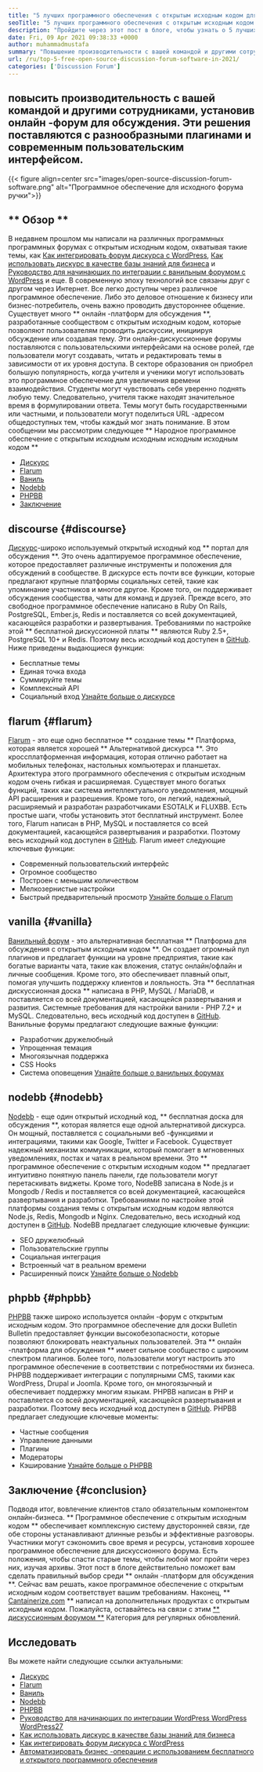 ```yaml
---
title: "5 лучших программного обеспечения с открытым исходным кодом для самостоятельного управления в 2021 году" 
seoTitle: "5 лучших программного обеспечения с открытым исходным кодом для самостоятельного управления в 2021 году" 
description: "Пройдите через этот пост в блоге, чтобы узнать о 5 лучших бесплатных программном обеспечении форума с открытым исходным кодом, которое включает в себя дискурс, Flarum, Vanilla, Nodebb и PHPBB." 
date: Fri, 09 Apr 2021 09:38:33 +0000
author: muhammadmustafa
summary: "Повышение производительности с вашей командой и другими сотрудниками, установив онлайн -дискуссионный форум. Эти решения поставляются с разнообразными плагинами и современным пользовательским интерфейсом." 
url: /ru/top-5-free-open-source-discussion-forum-software-in-2021/
categories: ['Discussion Forum']
---
```


## повысить производительность с вашей командой и другими сотрудниками, установив онлайн -форум для обсуждения. Эти решения поставляются с разнообразными плагинами и современным пользовательским интерфейсом.

{{< figure align=center src="images/open-source-discussion-forum-software.png" alt="Программное обеспечение для исходного форума ручки">}}


## ** Обзор **
В недавнем прошлом мы написали на различных программных программных форумах с открытым исходным кодом, охватывая такие темы, как [Как интегрировать форум дискурса с WordPress][1], [Как использовать дискурс в качестве базы знаний для бизнеса][2] и [ Руководство для начинающих по интеграции с ванильным форумом с WordPress][3] и еще. В современную эпоху технологий все связаны друг с другом через Интернет. Все легко доступны через различное программное обеспечение. Либо это деловое отношение к бизнесу или бизнес-потребитель, очень важно проводить двустороннее общение. Существует много ** онлайн -платформ для обсуждения **, разработанные сообществом с открытым исходным кодом, которые позволяют пользователям проводить дискуссии, инициируя обсуждение или создавая тему.
Эти онлайн-дискуссионные форумы поставляются с пользовательскими интерфейсами на основе ролей, где пользователи могут создавать, читать и редактировать темы в зависимости от их уровня доступа. В секторе образования он приобрел большую популярность, когда учителя и ученики могут использовать это программное обеспечение для увеличения времени взаимодействия. Студенты могут чувствовать себя уверенно поднять любую тему. Следовательно, учителя также находят значительное время в формулировании ответа. Темы могут быть государственными или частными, и пользователи могут поделиться URL -адресом общедоступных тем, чтобы каждый мог знать понимание. В этом сообщении мы рассмотрим следующее ** Народное программное обеспечение с открытым исходным исходным исходным исходным кодом **
  * [Дискурс][4]
  * [Flarum][5]
  * [Ваниль][6]
  * [Nodebb][7]
  * [PHPBB][8]
  * [Заключение][9]

## discourse {#discourse}
[Дискурс][10]-широко используемый открытый исходный код ** портал для обсуждения **. Это очень адаптируемое программное обеспечение, которое предоставляет различные инструменты и положения для обсуждений в сообществе. В дискурсе есть почти все функции, которые предлагают крупные платформы социальных сетей, такие как упоминание участников и многое другое. Кроме того, он поддерживает обсуждения сообщества, чаты для команд и друзей. Прежде всего, это свободное программное обеспечение написано в Ruby On Rails, PostgreSQL, Ember.js, Redis и поставляется со всей документацией, касающейся разработки и развертывания. Требованиями по настройке этой ** бесплатной дискуссионной платы ** являются Ruby 2.5+, PostgreSQL 10+ и Redis. Поэтому весь исходный код доступен в [GitHub][11].
Ниже приведены выдающиеся функции:
  * Бесплатные темы
  * Единая точка входа
  * Суммируйте темы
  * Комплексный API
  * Социальный вход
[Узнайте больше о дискурсе][12]

## flarum {#flarum}
[Flarum][13] - это еще одно бесплатное ** создание темы ** Платформа, которая является хорошей ** Альтернативой дискурса **. Это кроссплатформенная информация, которая отлично работает на мобильных телефонах, настольных компьютерах и планшетах. Архитектура этого программного обеспечения с открытым исходным кодом очень гибкая и расширяемая. Существует много богатых функций, таких как система интеллектуального уведомления, мощный API расширения и разрешения. Кроме того, он легкий, надежный, расширяемый и разработан разработчиками ESOTALK и FLUXBB. Есть простые шаги, чтобы установить этот бесплатный инструмент. Более того, Flarum написан в PHP, MySQL и поставляется со всей документацией, касающейся развертывания и разработки. Поэтому весь исходный код доступен в [GitHub][14].
Flarum имеет следующие ключевые функции:
  * Современный пользовательский интерфейс
  * Огромное сообщество
  * Построен с меньшим количеством
  * Мелкозернистые настройки
  * Быстрый предварительный просмотр
[Узнайте больше о Flarum][15]

## vanilla {#vanilla}
[Ванильный форум][16] - это альтернативная бесплатная ** Платформа для обсуждения с открытым исходным кодом **. Он создает огромный пул плагинов и предлагает функции на уровне предприятия, такие как богатые варианты чата, такие как вложения, статус онлайн/офлайн и личные сообщения. Кроме того, это обеспечивает плавный опыт, помогая улучшить поддержку клиентов и лояльность. Эта ** бесплатная дискуссионная доска ** написана в PHP, MySQL / MariaDB, и поставляется со всей документацией, касающейся развертывания и развития. Системные требования для настройки ванили - PHP 7.2+ и MySQL. Следовательно, весь исходный код доступен в [GitHub][17].
Ванильные форумы предлагают следующие важные функции:
  * Разработчик дружелюбный
  * Упрощенная темация
  * Многоязычная поддержка
  * CSS Hooks
  * Система оповещения
[Узнайте больше о ванильных форумах][18]

## nodebb {#nodebb}
[Nodebb][19] - еще один открытый исходный код, ** бесплатная доска для обсуждения **, которая является еще одной альтернативой дискурса. Он мощный, поставляется с социальными веб -функциями и интеграциями, такими как Google, Twitter и Facebook. Существует надежный механизм коммуникации, который помогает в мгновенных уведомлениях, постах и ​​чатах в реальном времени. Это ** программное обеспечение с открытым исходным кодом ** предлагает интуитивно понятную панель панели, где пользователи могут перетаскивать виджеты. Кроме того, NodeBB записана в Node.js и Mongodb / Redis и поставляется со всей документацией, касающейся развертывания и разработки. Требованиями по настройке этой платформы создания темы с открытым исходным кодом являются Node.js, Redis, Mongodb и Nginx. Следовательно, весь исходный код доступен в [GitHub][20].
NodeBB предлагает следующие ключевые функции:
  * SEO дружелюбный
  * Пользовательские группы
  * Социальная интеграция
  * Встроенный чат в реальном времени
  * Расширенный поиск
[Узнайте больше о Nodebb][21]

## phpbb {#phpbb}
[PHPBB][22] также широко используется онлайн -форум с открытым исходным кодом. Это программное обеспечение для доски Bulletin Bulletin предоставляет функции высокобезопасности, которые позволяют блокировать неактуальных пользователей. Эта ** онлайн -платформа для обсуждения ** имеет сильное сообщество с широким спектром плагинов. Более того, пользователи могут настроить это программное обеспечение в соответствии с потребностями их бизнеса. PHPBB поддерживает интеграции с популярными CMS, такими как WordPress, Drupal и Joomla. Кроме того, он многоязычный и обеспечивает поддержку многим языкам. PHPBB написан в PHP и поставляется со всей документацией, касающейся развертывания и разработки. Поэтому весь исходный код доступен в [GitHub][23].
PHPBB предлагает следующие ключевые моменты:
  * Частные сообщения
  * Управление данными
  * Плагины
  * Модераторы
  * Кэширование
[Узнайте больше о PHPBB][24]

## Заключение {#conclusion}
Подводя итог, вовлечение клиентов стало обязательным компонентом онлайн-бизнеса. ** Программное обеспечение с открытым исходным кодом ** обеспечивает комплексную систему двусторонней связи, где обе стороны устанавливают длинные резьбы и эффективные разговоры. Участники могут сэкономить свое время и ресурсы, установив хорошее программное обеспечение для дискуссионного форума. Есть положения, чтобы спасти старые темы, чтобы любой мог пройти через них, изучая архивы. Этот пост в блоге действительно поможет вам сделать правильный выбор среди ** онлайн -платформ для обсуждения **. Сейчас вам решать, какое программное обеспечение с открытым исходным кодом соответствует вашим требованиям.
Наконец, ** [Cantainerize.com][25] ** написал на дополнительных продуктах с открытым исходным кодом. Пожалуйста, оставайтесь на связи с этим [** дискуссионным форумом **][26] Категория для регулярных обновлений.

## Исследовать
Вы можете найти следующие ссылки актуальными:
  * [Дискурс][10]
  * [Flarum][13]
  * [Ваниль][16]
  * [Nodebb][19]
  * [PHPBB][22]
  * [Руководство для начинающих по интеграции WordPress WordPress WordPress][27][27]
  * [Как использовать дискурс в качестве базы знаний для бизнеса][2]
  * [Как интегрировать форум дискурса с WordPress][1]
  * [Автоматизировать бизнес -операции с использованием бесплатного и открытого программного обеспечения][28]

  
[1]: https://blog.containerize.com/blogging/how-to-integrate-discourse-forum-with-wordpress/
[2]: https://blog.containerize.com/discussion-forum/how-to-use-discourse-as-a-knowledge-base/
[3]: https://blog.containerize.com/blogging/how-to-a-install-plugin-in-wordpress-vanilla-forum/
[4]: #Discourse
[5]: #Flarum
[6]: #Vanilla
[7]: #NodeBB
[8]: #phpBB
[9]: #Conclusion
[10]: https://products.containerize.com/discussion-forum/discourse
[11]: https://github.com/discourse/discourse
[12]: https://www.discourse.org/
[13]: https://products.containerize.com/discussion-forum/flarum
[14]: https://github.com/flarum/flarum
[15]: http://flarum.org
[16]: https://products.containerize.com/discussion-forum/vanilla
[17]: https://github.com/vanilla/vanilla
[18]: https://open.vanillaforums.com/
[19]: https://products.containerize.com/discussion-forum/nodebb
[20]: https://github.com/NodeBB/NodeBB
[21]: https://nodebb.org/
[22]: https://products.containerize.com/discussion-forum/phpbb
[23]: https://github.com/phpbb/phpbb
[24]: https://www.phpbb.com/
[25]: https://www.containerize.com/
[26]: https://products.containerize.com/discussion-forum/
[27]: https://blog.containerize.com/blogging/how-to-a-install-plugin-in-wordpress-vanilla-forum/
[28]: https://blog.containerize.com/blogging/automate-business-operations-using-open-source-software/
